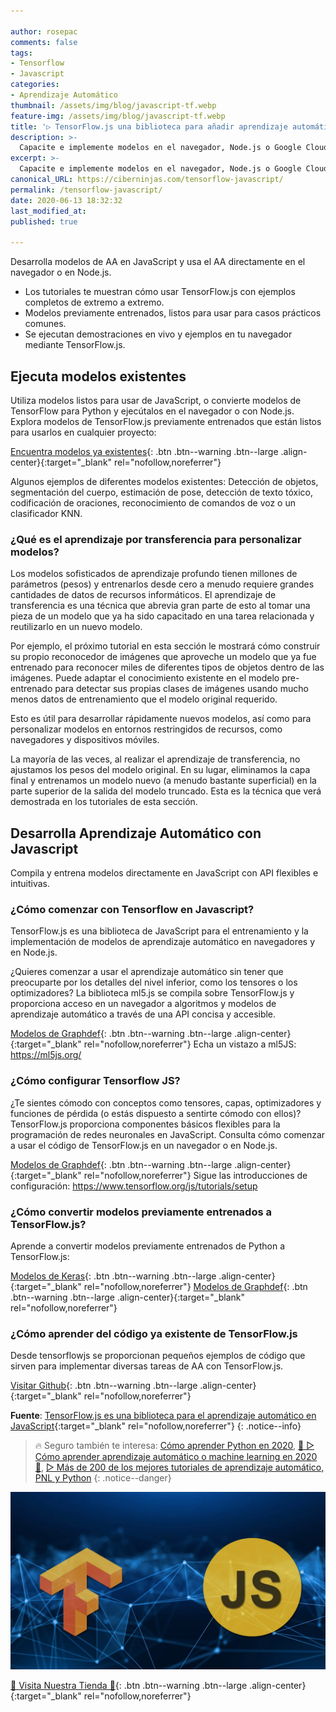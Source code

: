 ```yaml
---

author: rosepac
comments: false
tags:
- Tensorflow
- Javascript
categories:
- Aprendizaje Automático
thumbnail: /assets/img/blog/javascript-tf.webp
feature-img: /assets/img/blog/javascript-tf.webp
title: '▷ TensorFlow.js una biblioteca para añadir aprendizaje automático a través de JavaScript'
description: >-
  Capacite e implemente modelos en el navegador, Node.js o Google Cloud Platform. TensorFlow.js es una plataforma ML de código abierto para Javascript y desarrollo web.
excerpt: >-
  Capacite e implemente modelos en el navegador, Node.js o Google Cloud Platform. TensorFlow.js es una plataforma ML de código abierto para Javascript y desarrollo web.
canonical_URL: https://ciberninjas.com/tensorflow-javascript/
permalink: /tensorflow-javascript/
date: 2020-06-13 18:32:32
last_modified_at: 
published: true

---
```


Desarrolla modelos de AA en JavaScript y usa el AA directamente en el navegador o en Node.js.

- Los tutoriales te muestran cómo usar TensorFlow.js con ejemplos completos de extremo a extremo.
- Modelos previamente entrenados, listos para usar para casos prácticos comunes.
- Se ejecutan demostraciones en vivo y ejemplos en tu navegador mediante TensorFlow.js.

## Ejecuta modelos existentes

Utiliza modelos listos para usar de JavaScript, o convierte modelos de TensorFlow para Python y ejecútalos en el navegador o con Node.js. Explora modelos de TensorFlow.js previamente entrenados que están listos para usarlos en cualquier proyecto:

[Encuentra modelos ya existentes](https://www.tensorflow.org/js/models){: .btn .btn--warning .btn--large .align-center}{:target="_blank" rel="nofollow,noreferrer"}

Algunos ejemplos de diferentes modelos existentes: Detección de objetos, segmentación del cuerpo, estimación de pose, detección de texto tóxico, codificación de oraciones, reconocimiento de comandos de voz o un clasificador KNN.

### **¿Qué es el aprendizaje por transferencia para personalizar modelos?**

Los modelos sofisticados de aprendizaje profundo tienen millones de parámetros (pesos) y entrenarlos desde cero a menudo requiere grandes cantidades de datos de recursos informáticos. El aprendizaje de transferencia es una técnica que abrevia gran parte de esto al tomar una pieza de un modelo que ya ha sido capacitado en una tarea relacionada y reutilizarlo en un nuevo modelo.

Por ejemplo, el próximo tutorial en esta sección le mostrará cómo construir su propio reconocedor de imágenes que aproveche un modelo que ya fue entrenado para reconocer miles de diferentes tipos de objetos dentro de las imágenes. Puede adaptar el conocimiento existente en el modelo pre-entrenado para detectar sus propias clases de imágenes usando mucho menos datos de entrenamiento que el modelo original requerido.

Esto es útil para desarrollar rápidamente nuevos modelos, así como para personalizar modelos en entornos restringidos de recursos, como navegadores y dispositivos móviles.

La mayoría de las veces, al realizar el aprendizaje de transferencia, no ajustamos los pesos del modelo original. En su lugar, eliminamos la capa final y entrenamos un modelo nuevo (a menudo bastante superficial) en la parte superior de la salida del modelo truncado. Esta es la técnica que verá demostrada en los tutoriales de esta sección.

## **Desarrolla Aprendizaje Automático con Javascript**

Compila y entrena modelos directamente en JavaScript con API flexibles e intuitivas.

### **¿Cómo comenzar con Tensorflow en Javascript?**

TensorFlow.js es una biblioteca de JavaScript para el entrenamiento y la implementación de modelos de aprendizaje automático en navegadores y en Node.js.

¿Quieres comenzar a usar el aprendizaje automático sin tener que preocuparte por los detalles del nivel inferior, como los tensores o los optimizadores? La biblioteca ml5.js se compila sobre TensorFlow.js y proporciona acceso en un navegador a algoritmos y modelos de aprendizaje automático a través de una API concisa y accesible.

[Modelos de Graphdef](https://www.tensorflow.org/js/tutorials/conversion/import_saved_model){: .btn .btn--warning .btn--large .align-center}{:target="_blank" rel="nofollow,noreferrer"}
Echa un vistazo a ml5JS: https://ml5js.org/

### **¿Cómo configurar Tensorflow JS?**

¿Te sientes cómodo con conceptos como tensores, capas, optimizadores y funciones de pérdida (o estás dispuesto a sentirte cómodo con ellos)? TensorFlow.js proporciona componentes básicos flexibles para la programación de redes neuronales en JavaScript. Consulta cómo comenzar a usar el código de TensorFlow.js en un navegador o en Node.js.

[Modelos de Graphdef](https://www.tensorflow.org/js/tutorials/conversion/import_saved_model){: .btn .btn--warning .btn--large .align-center}{:target="_blank" rel="nofollow,noreferrer"}
Sigue las introducciones de configuración: https://www.tensorflow.org/js/tutorials/setup

### **¿Cómo convertir modelos previamente entrenados a TensorFlow.js?**

Aprende a convertir modelos previamente entrenados de Python a TensorFlow.js:

[Modelos de Keras](https://www.tensorflow.org/js/tutorials/conversion/import_keras){: .btn .btn--warning .btn--large .align-center}{:target="_blank" rel="nofollow,noreferrer"}
[Modelos de Graphdef](https://www.tensorflow.org/js/tutorials/conversion/import_saved_model){: .btn .btn--warning .btn--large .align-center}{:target="_blank" rel="nofollow,noreferrer"}

### **¿Cómo aprender del código ya existente de TensorFlow.js**

Desde tensorflowjs se proporcionan pequeños ejemplos de código que sirven para implementar diversas tareas de AA con TensorFlow.js.

[Visitar Github](https://github.com/tensorflow/tfjs-examples){: .btn .btn--warning .btn--large .align-center}{:target="_blank" rel="nofollow,noreferrer"}

**Fuente**\: [TensorFlow.js es una biblioteca para el aprendizaje automático en JavaScript](https://www.tensorflow.org/js/ "
TensorFlow.js es una biblioteca para el aprendizaje automático en JavaScript"){:target="_blank" rel="nofollow,noreferrer"}
{: .notice--info}

> 🔥 Seguro también te interesa: [Cómo aprender Python en 2020](/python/), [🥇 ▷ Cómo aprender aprendizaje automático o machine learning en 2020 🤖](/que-aprender-sobre-machine-learning-2020/), [▷ Más de 200 de los mejores tutoriales de aprendizaje automático, PNL y Python](/aprendizaje-automatico-cursos-ingles/)
{: .notice--danger}

![Capacite e implemente modelos en el navegador, Node.js o Google Cloud Platform. TensorFlow.js es una plataforma ML de código abierto para Javascript y desarrollo web.](/assets/img/blog/javascript-tf.webp "Capacite e implemente modelos en el navegador, Node.js o Google Cloud Platform. TensorFlow.js es una plataforma ML de código abierto para Javascript y desarrollo web.")

[🎁 Visita Nuestra Tienda 🎁](https://www.amazon.es/shop/cibercursos){: .btn .btn--warning .btn--large .align-center}{:target="_blank" rel="nofollow,noreferrer"}

